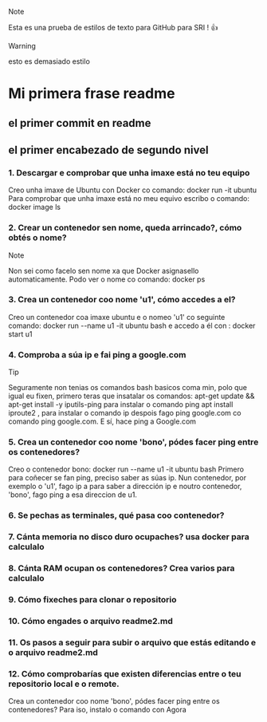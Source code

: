 >[!NOTE]  
>Esta es una prueba de estilos de texto para GitHub para SRI ! :+1:

>[!WARNING]
>esto es demasiado estilo
# Mi primera frase readme

## el primer commit en readme
## el primer encabezado de segundo nivel
### 1. Descargar e comprobar que unha imaxe está no teu equipo

Creo unha imaxe de Ubuntu con Docker co comando: docker run -it ubuntu
Para comprobar que unha imaxe está no meu equivo escribo o comando: docker image ls
### 2. Crear un contenedor sen nome, queda arrincado?, cómo obtés o nome?
>[!NOTE]
>Non sei como facelo sen nome xa que Docker asignasello automaticamente.
Podo ver o nome co comando: docker ps
### 3. Crea un contenedor coo nome 'u1', cómo accedes a el?
Creo un contenedor coa imaxe ubuntu e o nomeo 'u1' co seguinte comando: docker run --name u1 -it ubuntu bash 
e accedo a él con : docker start u1
### 4. Comproba a súa ip e fai ping a google.com
>[!TIP]
> Seguramente non tenias os comandos bash basicos coma min, polo que igual eu fixen, primero teras que insatalar os comandos: apt-get update && apt-get install -y iputils-ping para instalar o comando ping
>apt install iproute2 , para instalar o comando ip
despois fago ping google.com co comando ping google.com. E sí, hace ping a Google.com

### 5. Crea un contenedor coo nome 'bono', pódes facer ping entre os contenedores?
Creo o contenedor bono: docker run --name u1 -it ubuntu bash
Primero para coñecer se fan ping, preciso saber as súas ip.
Nun contenedor, por exemplo o 'u1', fago ip a para saber a dirección ip e noutro contenedor, 'bono',
fago ping a esa direccion de u1.
### 6. Se pechas as terminales, qué pasa coo contenedor?
### 7. Cánta memoria no disco duro ocupaches? usa docker para calculalo
### 8. Cánta RAM ocupan os contenedores? Crea varios para calculalo
### 9. Cómo fixeches para clonar o repositorio
### 10. Cómo engades o arquivo readme2.md
### 11. Os pasos a seguir para subir o arquivo que estás editando e o arquivo readme2.md
### 12. Cómo comprobarías que existen diferencias entre o teu repositorio local e o remote.









Crea un contenedor coo nome 'bono', pódes facer ping entre os contenedores?
 Para iso, instalo o comando con 
Agora 